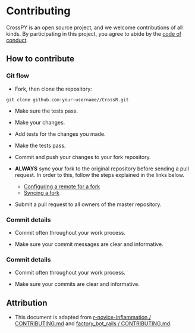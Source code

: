 # Contributing

CrossPY is an open source project, and we welcome contributions of all kinds. By participating in this project, you agree to abide by the [code of conduct](CONDUCT.md).

## How to contribute

### Git flow

- Fork, then clone the repository:

```	
git clone github.com:your-username//CrossR.git
```

- Make sure the tests pass.

- Make your changes. 

- Add tests for the changes you made. 

- Make the tests pass.

- Commit and push your changes to your fork repository.

- **ALWAYS** sync your fork to the original repository before sending a pull request. In order to this, follow the steps explained in the links below.

	- [Configuring a remote for a fork](https://help.github.com/articles/configuring-a-remote-for-a-fork/)
	- [Syncing a fork](https://help.github.com/articles/syncing-a-fork/)

- Submit a pull request to all owners of the master repository.

### Commit details 

- Commit often throughout your work process.

- Make sure your commit messages are clear and informative.

### Commit details 

- Commit often throughout your work process.

- Make sure your commits are clear and informative.


## Attribution

- This document is adapted from [r-novice-inflammation / CONTRIBUTING.md](https://github.com/swcarpentry/r-novice-inflammation/blob/gh-pages/LICENSE.md) and [factory_bot_rails / CONTRIBUTING.md](https://github.com/thoughtbot/factory_bot_rails/blob/master/CONTRIBUTING.md).